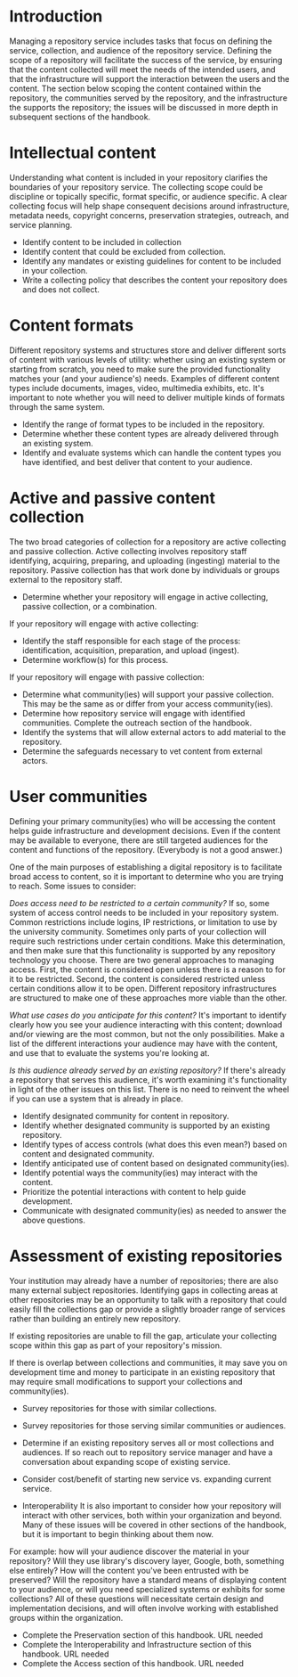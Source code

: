 # Introduction
Managing a repository service includes tasks that focus on defining the service, collection, and audience of the repository service. Defining the scope of a repository will facilitate the success of the service, by ensuring that the content collected will meet the needs of the intended users, and that the infrastructure will support the interaction between the users and the content. The section below scoping the content contained within the repository, the communities served by the repository, and the infrastructure the supports the repository; the issues will be discussed in more depth in subsequent sections of the handbook.

# Intellectual content
Understanding what content is included in your repository clarifies the boundaries of your repository service. The collecting scope could be discipline or topically specific, format specific, or audience specific. A clear collecting focus will help shape consequent decisions around infrastructure, metadata needs, copyright concerns, preservation strategies, outreach, and service planning.  

* Identify content to be included in collection    
* Identify content that could be excluded from collection.
* Identify any mandates or existing guidelines for content to be included in your collection.
* Write a collecting policy that describes the content your repository does and does not collect.

# Content formats
Different repository systems and structures store and deliver different sorts of content with various levels of utility: whether using an existing system or starting from scratch, you need to make sure the provided functionality matches your (and your audience's) needs. Examples of different content types include documents, images, video, multimedia exhibits, etc. It's important to note whether you will need to deliver multiple kinds of formats through the same system.

* Identify the range of format types to be included in the repository.
* Determine whether these content types are already delivered through an existing system.
* Identify and evaluate systems which can handle the content types you have identified, and best deliver that content to your audience.

# Active and passive content collection
The two broad categories of collection for a repository are active collecting and passive collection. Active collecting involves repository staff identifying, acquiring, preparing, and uploading (ingesting) material to the repository. Passive collection has that work done by individuals or groups external to the repository staff.

* Determine whether your repository will engage in active collecting, passive collection, or a combination.

 If your repository will engage with active collecting:

* Identify the staff responsible for each stage of the process: identification, acquisition, preparation, and upload (ingest).  
* Determine workflow(s) for this process.

If your repository will engage with passive collection:

* Determine what community(ies) will support your passive collection. This may be the same as or differ from your access community(ies).
* Determine how repository service will engage with identified communities. Complete the outreach section of the handbook.
* Identify the systems that will allow external actors to add material to the repository.
* Determine the safeguards necessary to vet content from external actors.

# User communities
Defining your primary community(ies) who will be accessing the content helps guide infrastructure and development decisions. Even if the content may be available to everyone, there are still targeted audiences for the content and functions of the repository. (Everybody is not a good answer.)  

One of the main purposes of establishing a digital repository is to facilitate broad access to content, so it is important to determine who you are trying to reach. Some issues to consider:

*Does access need to be restricted to a certain community?* If so, some system of access control needs to be included in your repository system. Common restrictions include logins, IP restrictions, or limitation to use by the university community. Sometimes only parts of your collection will require such restrictions under certain conditions. Make this determination, and then make sure that this functionality is supported by any repository technology you choose. There are two general approaches to managing access. First, the content is considered open unless there is a reason to for it to be restricted. Second, the content is considered restricted unless certain conditions allow it to be open. Different repository infrastructures are structured to make one of these approaches more viable than the other.

*What use cases do you anticipate for this content?* It's important to identify clearly how you see your audience interacting with this content; download and/or viewing are the most common, but not the only possibilities. Make a list of the different interactions your audience may have with the content, and use that to evaluate the systems you're looking at.

*Is this audience already served by an existing repository?* If there's already a repository that serves this audience, it's worth examining it's functionality in light of the other issues on this list. There is no need to reinvent the wheel if you can use a system that is already in place.

* Identify designated community for content in repository.
* Identify whether designated community is supported by an existing repository.
* Identify types of access controls (what does this even mean?) based on content and designated community.
* Identify anticipated use of content based on designated community(ies).
* Identify potential ways the community(ies) may interact with the content.
* Prioritize the potential interactions with content to help guide development.
* Communicate with designated community(ies) as needed to answer the above questions.

# Assessment of existing repositories
Your institution may already have a number of repositories; there are also many external subject repositories. Identifying gaps in collecting areas at other repositories may be an opportunity to talk with a repository that could easily fill the collections gap or provide a slightly broader range of services rather than building an entirely new repository.  

If existing repositories are unable to fill the gap, articulate your collecting scope within this gap as part of your repository's mission.

If there is overlap between collections and communities, it may save you on development time and money to participate in an existing repository that may require small modifications to support your collections and community(ies).

* Survey repositories for those with similar collections.
* Survey repositories for those serving similar communities or audiences.
* Determine if an existing repository serves all or most collections and audiences. If so reach out to repository service manager and have a conversation about expanding scope of existing service.   
* Consider cost/benefit of starting new service vs. expanding current service.

* Interoperability
It is also important to consider how your repository will interact with other services, both within your organization and beyond. Many of these issues will be covered in other sections of the handbook, but it is important to begin thinking about them now.

For example: how will your audience discover the material in your repository? Will they use library's discovery layer, Google, both, something else entirely? How will the content you've been entrusted with be preserved? Will the repository have a standard means of displaying content to your audience, or will you need specialized systems or exhibits for some collections? All of these questions will necessitate certain design and implementation decisions, and will often involve working with established groups within the organization.
* Complete the Preservation section of this handbook. URL needed
* Complete the Interoperability and Infrastructure section of this handbook. URL needed
* Complete the Access section of this handbook. URL needed
